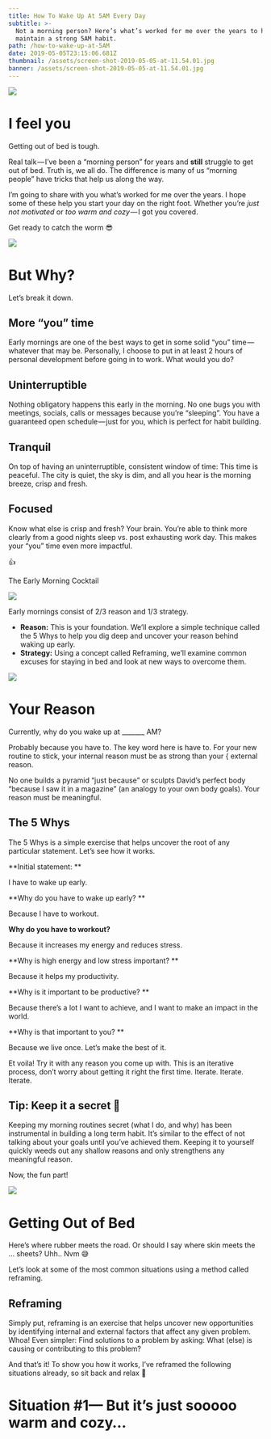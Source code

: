 ```yaml
---
title: How To Wake Up At 5AM Every Day
subtitle: >-
  Not a morning person? Here’s what’s worked for me over the years to help
  maintain a strong 5AM habit.
path: /how-to-wake-up-at-5AM
date: 2019-05-05T23:15:06.681Z
thumbnail: /assets/screen-shot-2019-05-05-at-11.54.01.jpg
banner: /assets/screen-shot-2019-05-05-at-11.54.01.jpg
---
```

![](/assets/1_wwtdyeyuhj5omuyvzqqsbw.gif)

# I feel you

Getting out of bed is tough.

Real talk — I’ve been a “morning person” for years and **still** struggle to get out of bed. Truth is, we all do. The difference is many of us “morning people” have tricks that help us along the way.

I’m going to share with you what’s worked for me over the years. I hope some of these help you start your day on the right foot. Whether you’re _just not motivated_ or _too warm and cozy_ — I got you covered.

Get ready to catch the worm 😎

![](/assets/screen-shot-2019-05-05-at-19.19.19.jpg)

# But Why?

Let’s break it down.

## More “you” time

Early mornings are one of the best ways to get in some solid “you” time — whatever that may be. Personally, I choose to put in at least 2 hours of personal development before going in to work. What would you do?

## Uninterruptible

Nothing obligatory happens this early in the morning. No one bugs you with meetings, socials, calls or messages because you’re “sleeping”. You have a guaranteed open schedule — just for you, which is perfect for habit building.

## Tranquil

On top of having an uninterruptible, consistent window of time: This time is peaceful. The city is quiet, the sky is dim, and all you hear is the morning breeze, crisp and fresh.

## Focused

Know what else is crisp and fresh? Your brain. You’re able to think more clearly from a good nights sleep vs. post exhausting work day. This makes your “you” time even more impactful.

👍



The Early Morning Cocktail

![](/assets/screen-shot-2019-05-05-at-19.21.48.jpg)

Early mornings consist of 2/3 reason and 1/3 strategy.

* **Reason:** This is your foundation. We’ll explore a simple technique called the 5 Whys to help you dig deep and uncover your reason behind waking up early.
* **Strategy:** Using a concept called Reframing, we’ll examine common excuses for staying in bed and look at new ways to overcome them.

![](/assets/screen-shot-2019-05-05-at-19.25.34.jpg)

# Your Reason

Currently, why do you wake up at \_\_\_\_\_\__ AM?

Probably because you have to. The key word here is have to. For your new routine to stick, your internal reason must be as strong than your { external reason.

No one builds a pyramid “just because” or sculpts David’s perfect body “because I saw it in a magazine” (an analogy to your own body goals). Your reason must be meaningful.



## The 5 Whys

The 5 Whys is a simple exercise that helps uncover the root of any particular statement. Let’s see how it works.

**Initial statement: **

I have to wake up early.

**Why do you have to wake up early? **

Because I have to workout.

**Why do you have to workout?**

Because it increases my energy and reduces stress.

**Why is high energy and low stress important? **

Because it helps my productivity.

**Why is it important to be productive? **

Because there’s a lot I want to achieve, and I want to make an impact in the world.

**Why is that important to you? **

Because we live once. Let’s make the best of it.

Et voila! Try it with any reason you come up with. This is an iterative process, don’t worry about getting it right the first time. Iterate. Iterate. Iterate.



## Tip: Keep it a secret 🙊

Keeping my morning routines secret (what I do, and why) has been instrumental in building a long term habit. It’s similar to the effect of not talking about your goals until you’ve achieved them. Keeping it to yourself quickly weeds out any shallow reasons and only strengthens any meaningful reason.

Now, the fun part!

![](/assets/1_ivvxuncexm_fcsjdcgvb9g.gif)

# Getting Out of Bed

Here’s where rubber meets the road. Or should I say where skin meets the … sheets? Uhh.. Nvm 😅

Let’s look at some of the most common situations using a method called reframing.

## Reframing

Simply put, reframing is an exercise that helps uncover new opportunities by identifying internal and external factors that affect any given problem. Whoa! Even simpler: Find solutions to a problem by asking: What (else) is causing or contributing to this problem?

And that’s it! To show you how it works, I’ve reframed the following situations already, so sit back and relax 💅

# Situation #1— But it’s just sooooo warm and cozy…
